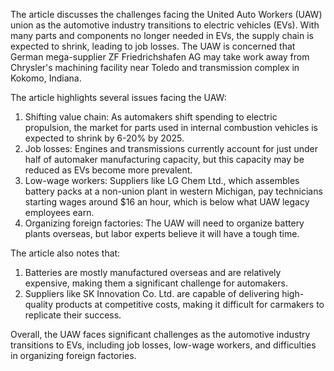 The article discusses the challenges facing the United Auto Workers (UAW) union as the automotive industry transitions to electric vehicles (EVs). With many parts and components no longer needed in EVs, the supply chain is expected to shrink, leading to job losses. The UAW is concerned that German mega-supplier ZF Friedrichshafen AG may take work away from Chrysler's machining facility near Toledo and transmission complex in Kokomo, Indiana.

The article highlights several issues facing the UAW:

1. Shifting value chain: As automakers shift spending to electric propulsion, the market for parts used in internal combustion vehicles is expected to shrink by 6-20% by 2025.
2. Job losses: Engines and transmissions currently account for just under half of automaker manufacturing capacity, but this capacity may be reduced as EVs become more prevalent.
3. Low-wage workers: Suppliers like LG Chem Ltd., which assembles battery packs at a non-union plant in western Michigan, pay technicians starting wages around $16 an hour, which is below what UAW legacy employees earn.
4. Organizing foreign factories: The UAW will need to organize battery plants overseas, but labor experts believe it will have a tough time.

The article also notes that:

1. Batteries are mostly manufactured overseas and are relatively expensive, making them a significant challenge for automakers.
2. Suppliers like SK Innovation Co. Ltd. are capable of delivering high-quality products at competitive costs, making it difficult for carmakers to replicate their success.

Overall, the UAW faces significant challenges as the automotive industry transitions to EVs, including job losses, low-wage workers, and difficulties in organizing foreign factories.